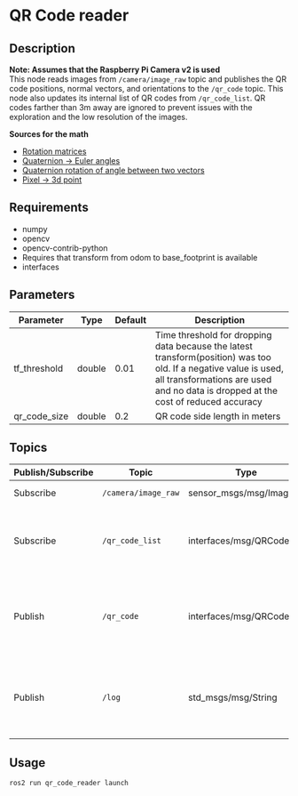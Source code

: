 # QR Code reader

## Description
**Note: Assumes that the Raspberry Pi Camera v2 is used**  
This node reads images from `/camera/image_raw` topic and publishes the QR code positions, normal vectors, and orientations to the `/qr_code` topic. This node also updates its internal list of QR codes from `/qr_code_list`. QR codes farther than 3m away are ignored to prevent issues with the exploration and the low resolution of the images.

**Sources for the math**
- [Rotation matrices](https://en.wikipedia.org/wiki/Rotation_matrix#Basic_rotations)
- [Quaternion -> Euler angles](shorturl.at/djB89)
- [Quaternion rotation of angle between two vectors](https://stackoverflow.com/a/1171995)
- [Pixel -> 3d point](https://math.stackexchange.com/a/4405154)

## Requirements
- numpy
- opencv
- opencv-contrib-python
- Requires that transform from odom to base_footprint is available
- interfaces

## Parameters
| Parameter    | Type   | Default | Description                                                                                                                                                                                           |
| ------------ | ------ | ------- | ----------------------------------------------------------------------------------------------------------------------------------------------------------------------------------------------------- |
| tf_threshold | double | 0.01    | Time threshold for dropping data because the latest transform(position) was too old. If a negative value is used, all transformations are used and no data is dropped at the cost of reduced accuracy |
| qr_code_size | double | 0.2     | QR code side length in meters                                                                                                                                                                         |

## Topics
| Publish/Subscribe | Topic               | Type                      | Description                                                                       |
| ----------------- | ------------------- | ------------------------- | --------------------------------------------------------------------------------- |
| Subscribe         | `/camera/image_raw` | sensor_msgs/msg/Image     | Reads images from this topic                                                      |
| Subscribe         | `/qr_code_list`     | interfaces/msg/QRCodeList | Updates internal QR code list when a new list is published to this topic          |
| Publish           | `/qr_code`          | interfaces/msg/QRCode     | Publishes new QR codes and QR codes that have moved over 20cm or rotated over 20° |
| Publish           | `/log`              | std_msgs/msg/String       | Publishes here when a QR code has moved/rotated or a new QR code was found        |


## Usage
```
ros2 run qr_code_reader launch
```
